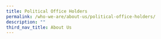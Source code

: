 ```yaml
---
title: Political Office Holders
permalink: /who-we-are/about-us/political-office-holders/
description: ""
third_nav_title: About Us
---
```

